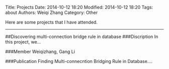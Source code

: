Title: Projects
Date: 2014-10-12 18:20
Modified: 2014-10-12 18:20
Tags: about
Authors: Weiqi Zhang
Category: Other

Here are some projects that I have attended.

_____
##Discovering multi-connection bridge rule in database
###Discription
In this project, we...

###Member
Weiqizhang, Gang Li

###Publication
Finding Multi-connecntion Bridging Rule in Database....
